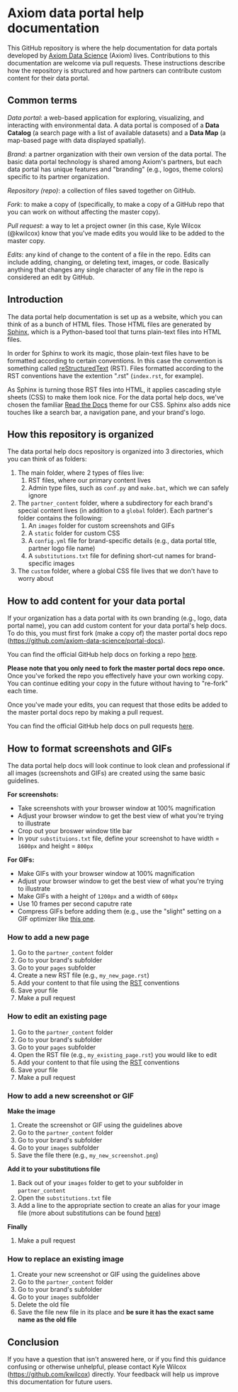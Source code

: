 # Axiom data portal help documentation

This GitHub repository is where the help documentation for data portals developed by [Axiom Data Science](https://www.axiomdatascience.com) (Axiom) lives. Contributions to this documentation are welcome via pull requests. These instructions describe how the repository is structured and how partners can contribute custom content for their data portal.

## Common terms

*Data portal*: a web-based application for exploring, visualizing, and interacting with environmental data. A data portal is composed of a **Data Catalog** (a search page with a list of available datasets) and a **Data Map** (a map-based page with data displayed spatially).

*Brand*: a partner organization with their own version of the data portal. The basic data portal technology is shared among Axiom's partners, but each data portal has unique features and "branding" (e.g., logos, theme colors) specific to its partner organization.

*Repository (repo)*: a collection of files saved together on GitHub.

*Fork*: to make a copy of (specifically, to make a copy of a GitHub repo that you can work on without affecting the master copy).

*Pull request*: a way to let a project owner (in this case, Kyle Wilcox (@kwilcox) know that you've made edits you would like to be added to the master copy.

*Edits*: any kind of change to the content of a file in the repo. Edits can include adding, changing, or deleting text, images, or code. Basically anything that changes any single character of any file in the repo is considered an edit by GitHub.

## Introduction

The data portal help documentation is set up as a website, which you can think of as a bunch of HTML files. Those HTML files are generated by [Sphinx](www.sphinx-doc.org), which is a Python-based tool that turns plain-text files into HTML files.

In order for Sphinx to work its magic, those plain-text files have to be formatted according to certain conventions. In this case the convention is something called [reStructuredText](http://www.sphinx-doc.org/en/stable/rest.html) (RST). Files formatted according to the RST conventions have the extention ".rst" (`index.rst`, for example).

As Sphinx is turning those RST files into HTML, it applies cascading style sheets (CSS) to make them look nice. For the data portal help docs, we've chosen the familiar [Read the Docs](https://docs.readthedocs.io/en/latest/) theme for our CSS. Sphinx also adds nice touches like a search bar, a navigation pane, and your brand's logo.

## How this repository is organized

The data portal help docs repository is organized into 3 directories, which you can think of as folders:

1. The main folder, where 2 types of files live:
	1. RST files, where our primary content lives
	1. Admin type files, such as ``conf.py`` and ``make.bat``, which we can safely ignore
1. The ``partner_content`` folder, where a subdirectory for each brand's special content lives (in addition to a ``global`` folder). Each partner's folder contains the following:
	1. An ``images`` folder for custom screenshots and GIFs
	1. A ``static`` folder for custom CSS
	1. A ``config.yml`` file for brand-specific details (e.g., data portal title, partner logo file name)
	1. A ``substitutions.txt`` file for defining short-cut names for brand-specific images
1. The ``custom`` folder, where a global CSS file lives that we don't have to worry about

## How to add content for your data portal

If your organization has a data portal with its own branding (e.g., logo, data portal name), you can add custom content for your data portal's help docs. To do this, you must first fork (make a copy of) the master portal docs repo (https://github.com/axiom-data-science/portal-docs).

You can find the official GitHub help docs on forking a repo [here](https://help.github.com/articles/fork-a-repo/).

**Please note that you only need to fork the master portal docs repo once.** Once you've forked the repo you effectively have your own working copy. You can continue editing your copy in the future without having to "re-fork" each time.

Once you've made your edits, you can request that those edits be added to the master portal docs repo by making a pull request.

You can find the official GitHub help docs on pull requests [here](https://help.github.com/articles/about-pull-requests/).

## How to format screenshots and GIFs

The data portal help docs will look continue to look clean and professional if all images (screenshots and GIFs) are created using the same basic guidelines.

**For screenshots:**

* Take screenshots with your browser window at 100% magnification
* Adjust your browser window to get the best view of what you're trying to illustrate
* Crop out your broswer window title bar
* In your ``substituions.txt`` file, define your screenshot to have width = ``1600px`` and height = ``800px``

**For GIFs:**

* Make GIFs with your browser window at 100% magnification
* Adjust your browser window to get the best view of what you're trying to illustrate
* Make GIFs with a height of ``1200px`` and a width of ``600px``
* Use 10 frames per second caputre rate
* Compress GIFs before adding them (e.g., use the "slight" setting on a GIF optimizer like [this one](http://gifgifs.com/optimizer/).

### How to add a new page

1. Go to the ``partner_content`` folder
1. Go to your brand's subfolder
1. Go to your ``pages`` subfolder
1. Create a new RST file (e.g., ``my_new_page.rst``)
1. Add your content to that file using the [RST](http://www.sphinx-doc.org/en/stable/rest.html) conventions
1. Save your file
1. Make a pull request

### How to edit an existing page

1. Go to the ``partner_content`` folder
1. Go to your brand's subfolder
1. Go to your ``pages`` subfolder
1. Open the RST file (e.g., ``my_existing_page.rst``) you would like to edit
1. Add your content to that file using the [RST](http://www.sphinx-doc.org/en/stable/rest.html) conventions
1. Save your file
1. Make a pull request

### How to add a new screenshot or GIF

**Make the image**

1. Create the screenshot or GIF using the guidelines above
1. Go to the ``partner_content`` folder
1. Go to your brand's subfolder
1. Go to your ``images`` subfolder
1. Save the file there (e.g., ``my_new_screenshot.png``)

**Add it to your substitutions file**

1. Back out of your ``images`` folder to get to your subfolder in ``partner_content``
1. Open the ``substitutions.txt`` file
1. Add a line to the appropriate section to create an alias for your image file (more about substitutions can be found [here](http://www.sphinx-doc.org/en/stable/rest.html#substitutions))

**Finally**

1. Make a pull request

### How to replace an existing image

1. Create your new screenshot or GIF using the guidelines above
1. Go to the ``partner_content`` folder
1. Go to your brand's subfolder
1. Go to your ``images`` subfolder
1. Delete the old file
1. Save the file new file in its place and **be sure it has the exact same name as the old file**

## Conclusion

If you have a question that isn't answered here, or if you find this guidance confusing or otherwise unhelpful, please contact Kyle Wilcox (https://github.com/kwilcox) directly. Your feedback will help us improve this documentation for future users.


